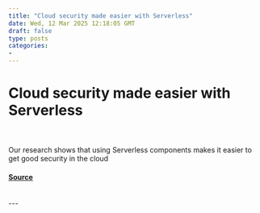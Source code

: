 ```yaml
---
title: "Cloud security made easier with Serverless"
date: Wed, 12 Mar 2025 12:18:05 GMT
draft: false
type: posts
categories: 
- 
---
```

# Cloud security made easier with Serverless

<br/>

<br/>
Our research shows that using Serverless components makes it easier to get good security in the cloud

#### [Source](https://www.ncsc.gov.uk/blog-post/cloud-security-made-easier-with-serverless)

<br/>
---

